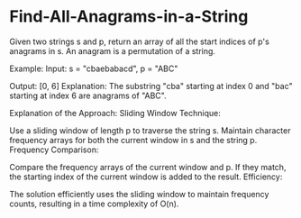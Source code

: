 # Find-All-Anagrams-in-a-String
Given two strings s and p, return an array of all the start indices of p's anagrams in s. An anagram is a permutation of a string.

Example:
Input:
s = "cbaebabacd", p = "ABC"

Output:
[0, 6]
Explanation:
The substring "cba" starting at index 0 and "bac" starting at index 6 are anagrams of "ABC".

Explanation of the Approach:
Sliding Window Technique:

Use a sliding window of length p to traverse the string s.
Maintain character frequency arrays for both the current window in s and the string p.
Frequency Comparison:

Compare the frequency arrays of the current window and p. If they match, the starting index of the current window is added to the result.
Efficiency:

The solution efficiently uses the sliding window to maintain frequency counts, resulting in a time complexity of O(n).

